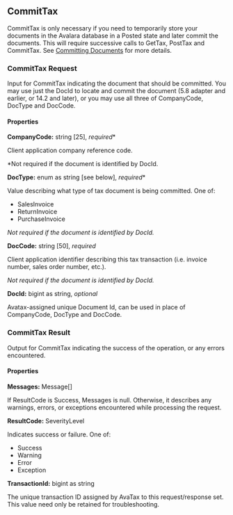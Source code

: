 ## CommitTax

CommitTax is only necessary if you need to temporarily store your documents in the Avalara database in a Posted state and later commit the documents. This will require successive calls to GetTax, PostTax and CommitTax. See <a href="/api-docs/designing-your-integration/posttax-and-committax">Committing Documents</a> for more details.

### CommitTax Request

Input for CommitTax indicating the document that should be committed. You may use just the DocId to locate and commit the document (5.8 adapter and earlier, or 14.2 and later), or you may use all three of CompanyCode, DocType and DocCode.

#### Properties

**CompanyCode:** string [25], *required**

Client application company reference code.  

*Not required if the document is identified by DocId.

**DocType:** enum as string [see below], *required**

Value describing what type of tax document is being committed. One of:

* SalesInvoice
* ReturnInvoice
* PurchaseInvoice

*Not required if the document is identified by DocId.*

**DocCode:** string [50], *required*

Client application identifier describing this tax transaction (i.e. invoice number, sales order number, etc.).  

*Not required if the document is identified by DocId.*

**DocId:** bigint as string, *optional*

Avatax-assigned unique Document Id, can be used in place of CompanyCode, DocType and DocCode.

### CommitTax Result

Output for CommitTax indicating the success of the operation, or any errors encountered.

#### Properties

**Messages:** Message[]

If ResultCode is Success, Messages is null. Otherwise, it describes any warnings, errors, or exceptions encountered while processing the request.

**ResultCode:** SeverityLevel

Indicates success or failure. One of:

* Success
* Warning
* Error
* Exception

**TransactionId:** bigint as string

The unique transaction ID assigned by AvaTax to this request/response set. This value need only be retained for troubleshooting.